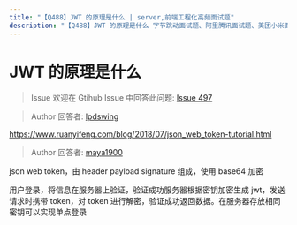 ```yaml
---
title: "【Q488】JWT 的原理是什么 | server,前端工程化高频面试题"
description: "【Q488】JWT 的原理是什么 字节跳动面试题、阿里腾讯面试题、美团小米面试题。"
---
```


# JWT 的原理是什么

> Issue
> 欢迎在 Gtihub Issue 中回答此问题: [Issue 497](https://github.com/shfshanyue/Daily-Question/issues/497)

> Author
> 回答者: [lpdswing](https://github.com/lpdswing)

https://www.ruanyifeng.com/blog/2018/07/json_web_token-tutorial.html

> Author
> 回答者: [maya1900](https://github.com/maya1900)

json web token，由 header payload signature 组成，使用 base64 加密

用户登录，将信息在服务器上验证，验证成功服务器根据密钥加密生成 jwt，发送请求时携带 token，对 token 进行解密，验证成功返回数据。在服务器存放相同密钥可以实现单点登录
